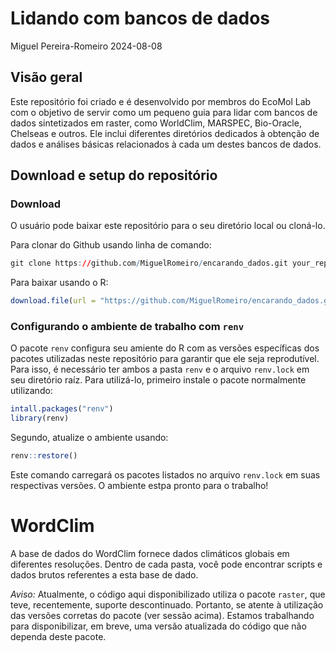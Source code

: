 # Lidando com bancos de dados

Miguel Pereira-Romeiro 2024-08-08

## Visão geral

Este repositório foi criado e é desenvolvido por membros do EcoMol Lab com o objetivo de servir como um pequeno guia para lidar com bancos de dados sintetizados em raster, como WorldClim, MARSPEC, Bio-Oracle, Chelseas e outros. Ele inclui diferentes diretórios dedicados à obtenção de dados e análises básicas relacionados à cada um destes bancos de dados.

## Download e setup do repositório

### Download

O usuário pode baixar este repositório para o seu diretório local ou cloná-lo.

Para clonar do Github usando linha de comando:

``` r
git clone https://github.com/MiguelRomeiro/encarando_dados.git your_repo_title
```

Para baixar usando o R:

``` r
download.file(url = "https://github.com/MiguelRomeiro/encarando_dados.git", destfile = Encarando_dados.zip")
```
### Configurando o ambiente de trabalho com `renv`

O pacote `renv` configura seu amiente do R com as versões específicas dos pacotes utilizadas neste repositório para garantir que ele seja reprodutível. Para isso, é necessário ter ambos a pasta `renv` e o arquivo `renv.lock` em seu diretório raíz. Para utilizá-lo, primeiro instale o pacote normalmente utilizando:

``` r
intall.packages("renv")
library(renv)
```

Segundo, atualize o ambiente usando:

``` r
renv::restore()
```

Este comando carregará os pacotes listados no arquivo `renv.lock` em suas respectivas versões. O ambiente estpa pronto para o trabalho!


# WordClim

A base de dados do WordClim fornece dados climáticos globais em diferentes resoluções. Dentro de cada pasta, você pode encontrar scripts e dados brutos referentes a esta base de dado.

*Aviso:* Atualmente, o código aqui disponibilizado utiliza o pacote `raster`, que teve, recentemente, suporte descontinuado. Portanto, se atente à utilização das versões corretas do pacote (ver sessão acima). Estamos trabalhando para disponibilizar, em breve, uma versão atualizada do código que não dependa deste pacote.


